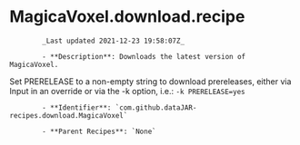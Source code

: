 # MagicaVoxel.download.recipe

            _Last updated 2021-12-23 19:58:07Z_

            - **Description**: Downloads the latest version of MagicaVoxel.
Set PRERELEASE to a non-empty string to download prereleases, either
via Input in an override or via the -k option,
i.e.: `-k PRERELEASE=yes`

            - **Identifier**: `com.github.dataJAR-recipes.download.MagicaVoxel`

            - **Parent Recipes**: `None`